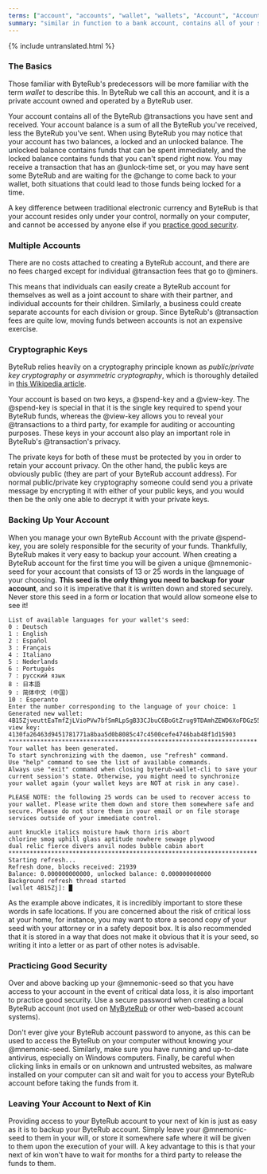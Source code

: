 ```yaml
---
terms: ["account", "accounts", "wallet", "wallets", "Account", "Accounts"]
summary: "similar in function to a bank account, contains all of your sent and received transactions"
---
```


{% include untranslated.html %}
### The Basics

Those familiar with ByteRub's predecessors will be more familiar with the term *wallet* to describe this. In ByteRub we call this an account, and it is a private account owned and operated by a ByteRub user.

Your account contains all of the ByteRub @transactions you have sent and received. Your account balance is a sum of all the ByteRub you've received, less the ByteRub you've sent. When using ByteRub you may notice that your account has two balances, a locked and an unlocked balance. The unlocked balance contains funds that can be spent immediately, and the locked balance contains funds that you can't spend right now. You may receive a transaction that has an @unlock-time set, or you may have sent some ByteRub and are waiting for the @change to come back to your wallet, both situations that could lead to those funds being locked for a time.

A key difference between traditional electronic currency and ByteRub is that your account resides only under your control, normally on your computer, and cannot be accessed by anyone else if you [practice good security](#practicing-good-security).

### Multiple Accounts

There are no costs attached to creating a ByteRub account, and there are no fees charged except for individual @transaction fees that go to @miners.

This means that individuals can easily create a ByteRub account for themselves as well as a joint account to share with their partner, and individual accounts for their children. Similarly, a business could create separate accounts for each division or group. Since ByteRub's @transaction fees are quite low, moving funds between accounts is not an expensive exercise.

### Cryptographic Keys

ByteRub relies heavily on a cryptography principle known as *public/private key cryptography* or *asymmetric cryptography*, which is thoroughly detailed in [this Wikipedia article](https://en.wikipedia.org/wiki/Public-key_cryptography).

Your account is based on two keys, a @spend-key and a @view-key. The @spend-key is special in that it is the single key required to spend your ByteRub funds, whereas the @view-key allows you to reveal your @transactions to a third party, for example for auditing or accounting purposes. These keys in your account also play an important role in ByteRub's @transaction's privacy.

The private keys for both of these must be protected by you in order to retain your account privacy. On the other hand, the public keys are obviously public (they are part of your ByteRub account address). For normal public/private key cryptography someone could send you a private message by encrypting it with either of your public keys, and you would then be the only one able to decrypt it with your private keys.

### Backing Up Your Account

When you manage your own ByteRub Account with the private @spend-key, you are solely responsible for the security of your funds. Thankfully, ByteRub makes it very easy to backup your account. When creating a ByteRub account for the first time you will be given a unique @mnemonic-seed for your account that consists of 13 or 25 words in the language of your choosing. **This seed is the only thing you need to backup for your account**, and so it is imperative that it is written down and stored securely.  Never store this seed in a form or location that would allow someone else to see it!

```
List of available languages for your wallet's seed:
0 : Deutsch
1 : English
2 : Español
3 : Français
4 : Italiano
5 : Nederlands
6 : Português
7 : русский язык
8 : 日本語
9 : 简体中文 (中国)
10 : Esperanto
Enter the number corresponding to the language of your choice: 1
Generated new wallet: 4B15ZjveuttEaTmfZjLVioPVw7bfSmRLpSgB33CJbuC6BoGtZrug9TDAmhZEWD6XoFDGz55bgzisT9Dnv61sbsA6Sa47TYu
view key: 4130fa26463d9451781771a8baa5d0b8085c47c4500cefe4746bab48f1d15903
**********************************************************************
Your wallet has been generated.
To start synchronizing with the daemon, use "refresh" command.
Use "help" command to see the list of available commands.
Always use "exit" command when closing byterub-wallet-cli to save your
current session's state. Otherwise, you might need to synchronize
your wallet again (your wallet keys are NOT at risk in any case).

PLEASE NOTE: the following 25 words can be used to recover access to your wallet. Please write them down and store them somewhere safe and secure. Please do not store them in your email or on file storage services outside of your immediate control.

aunt knuckle italics moisture hawk thorn iris abort
chlorine smog uphill glass aptitude nowhere sewage plywood
dual relic fierce divers anvil nodes bubble cabin abort
**********************************************************************
Starting refresh...
Refresh done, blocks received: 21939                            
Balance: 0.000000000000, unlocked balance: 0.000000000000
Background refresh thread started
[wallet 4B15Zj]: █

```

As the example above indicates, it is incredibly important to store these words in safe locations. If you are concerned about the risk of critical loss at your home, for instance, you may want to store a second copy of your seed with your attorney or in a safety deposit box. It is also recommended that it is stored in a way that does not make it obvious that it is your seed, so writing it into a letter or as part of other notes is advisable.

### Practicing Good Security

Over and above backing up your @mnemonic-seed so that you have access to your account in the event of critical data loss, it is also important to practice good security. Use a secure password when creating a local ByteRub account (not used on [MyByteRub](https://mybyterub.com) or other web-based account systems).

Don't ever give your ByteRub account password to anyone, as this can be used to access the ByteRub on your computer without knowing your @mnemonic-seed. Similarly, make sure you have running and up-to-date antivirus, especially on Windows computers. Finally, be careful when clicking links in emails or on unknown and untrusted websites, as malware installed on your computer can sit and wait for you to access your ByteRub account before taking the funds from it.

### Leaving Your Account to Next of Kin

Providing access to your ByteRub account to your next of kin is just as easy as it is to backup your ByteRub account. Simply leave your @mnemonic-seed to them in your will, or store it somewhere safe where it will be given to them upon the execution of your will. A key advantage to this is that your next of kin won't have to wait for months for a third party to release the funds to them.
